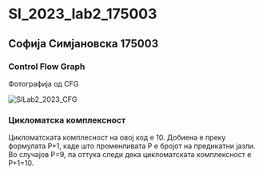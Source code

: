 # SI_2023_lab2_175003

## Софија Симјановска 175003

### Control Flow Graph

Фотографија од CFG

![SILab2_2023_CFG](https://github.com/SofijaSimjanovska/SI_2023_lab2_175003/assets/80891760/3a157b63-5a3c-4b1d-85c7-fe6afc7f6bb6)

### Цикломатска комплексност

Цикломатската комплесност на овој код е 10. Добиена е преку формулата P+1, каде што променливата P е бројот на предикатни јазли. Во случајов Р=9, па оттука следи дека цикломатската комплексност е Р+1=10.
